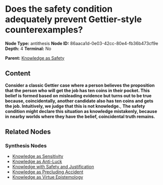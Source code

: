 # Does the safety condition adequately prevent Gettier-style counterexamples?

**Node Type:** antithesis
**Node ID:** 86aaca1d-0e03-42cc-80e4-fb36b473cf9e
**Depth:** 4
**Terminal:** No

**Parent:** [Knowledge as Safety](knowledge-as-safety-synthesis-28045118-16fa-41ef-9271-8f365dca9120.md)

## Content

**Consider a classic Gettier case where a person believes the proposition that the person who will get the job has ten coins in their pocket. This belief is formed based on misleading evidence but turns out to be true because, coincidentally, another candidate also has ten coins and gets the job. Intuitively, we judge that this is not knowledge.**, **The safety condition might declare this situation as knowledge mistakenly, because in nearby worlds where they have the belief, coincidental truth remains.**

## Related Nodes

### Synthesis Nodes

- [Knowledge as Sensitivity](knowledge-as-sensitivity-synthesis-c527a482-0b04-4c12-9243-09301c6e4e13.md)
- [Knowledge as Anti-Luck](knowledge-as-anti-luck-synthesis-65ee52d9-453d-4c91-bbd7-a44b46179dcf.md)
- [Knowledge with Safety and Justification](knowledge-with-safety-and-justification-synthesis-aedb402a-9d9e-4b21-ba99-ae68daf4e040.md)
- [Knowledge as Precluding Accident](knowledge-as-precluding-accident-synthesis-a0dcfd20-e6b0-4220-adf5-3f7874307af4.md)
- [Knowledge as Virtue Epistemology](knowledge-as-virtue-epistemology-synthesis-11301f6d-1fe2-45c6-b556-978ce8401485.md)
